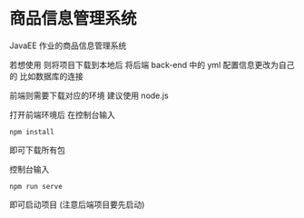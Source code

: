 # 商品信息管理系统

JavaEE 作业的商品信息管理系统 

若想使用 则将项目下载到本地后 将后端 back-end 中的 yml 配置信息更改为自己的 比如数据库的连接 

前端则需要下载对应的环境 建议使用 node.js  

打开前端环境后 在控制台输入 

```
npm install
```

即可下载所有包

控制台输入

```
npm run serve
```

即可启动项目 (注意后端项目要先启动)



